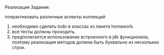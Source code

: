 Реализация Задания:<p>
попрактиковать различные аспекты коллекций<p>


1) необходимо сделать todo в классах из пакета homework.
2) все тесты должны проходить.
3) предполагается использование встроенного в jdk функционала,
   поэтому реализация методов должна быть буквально из нескольких строк.
